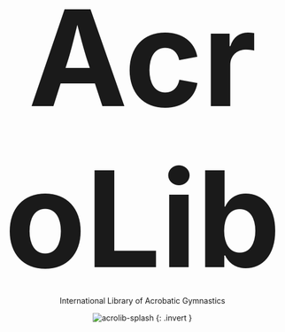 # AcroLib

International Library of Acrobatic Gymnastics

![acrolib-splash](assets/Reading-Acrobats-Refined-Colorised.png)
{: .invert }

<style>
  h1 {
    font-size: 25vw;
    text-align: center;
    padding-bottom: 0;
    padding-top: 0;
    margin: 0;
    margin-bottom: -20px;
  }

  p {
    text-align: center;
  }

  .up {
    display: none;
  }

  main {
    padding-bottom: 0;
  }
</style>
